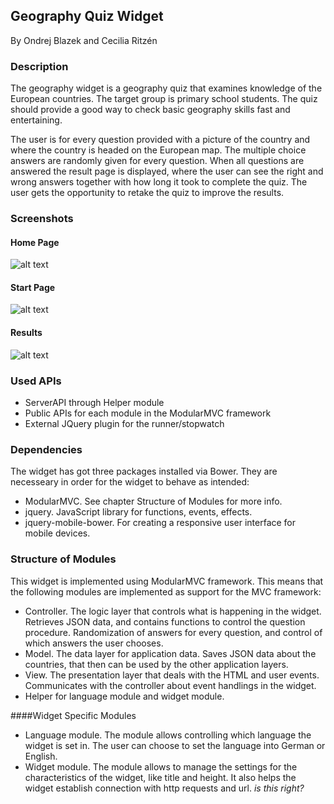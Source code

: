## Geography Quiz Widget

By Ondrej Blazek and Cecilia Ritzén

### Description 

The geography widget is a geography quiz that examines knowledge of the European countries. The target group is primary school students. The quiz should provide a good way to check basic geography skills fast and entertaining.

The user is for every question provided with a picture of the country and where the country is headed on the European map. The multiple choice answers are randomly given for every question. When all questions are answered the result page is displayed, where the user can see the right and wrong answers together with how long it took to complete the quiz. The user gets the opportunity to retake the quiz to improve the results.

### Screenshots 
#### Home Page
![alt text](../../screenshots/screen_1.png "Screenshot #1")

#### Start Page
![alt text](../../screenshots/screen_2.png "Screenshot #2")

#### Results
![alt text](../../screenshots/screen_3.png "Screenshot #3")

### Used APIs 

- ServerAPI through Helper module
- Public APIs for each module in the ModularMVC framework
- External JQuery plugin for the runner/stopwatch


### Dependencies 
The widget has got three packages installed via Bower. They are necesseary in order for the widget to behave as intended:
- ModularMVC. See chapter Structure of Modules for more info.
- jquery. JavaScript library for functions, events, effects.
- jquery-mobile-bower. For creating a responsive user interface for mobile devices.

### Structure of Modules
This widget is implemented using ModularMVC framework. This means that the following modules are implemented as support for the MVC framework:
- Controller. The logic layer that controls what is happening in the widget. Retrieves JSON data, and contains functions to control the question procedure. Randomization of answers for every question, and control of which answers the user chooses. 
- Model. The data layer for application data. Saves JSON data about the countries, that then can be used by the other application layers.  
- View. The presentation layer that deals with the HTML and user events. Communicates with the controller about event handlings in the widget.
- Helper for language module and widget module.

####Widget Specific Modules
- Language module. The module allows controlling which language the widget is set in. The user can choose to set the language into German or English.
- Widget module. The module allows to manage the settings for the characteristics of the widget, like title and height. It also helps the widget establish connection with http requests and url. *is this right?*
